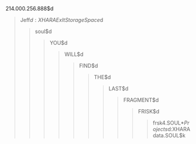 214.000.256.888$d
>Jeff$d:XHARA
>ExltStorageSpace$d
>>soul$d
>>>YOU$d
>>>>WILL$d
>>>>>FIND$d
>>>>>>THE$d
>>>>>>>LAST$d
>>>>>>>>FRAGMENT$d
>>>>>>>>>FRISK$d
>>>>>>>>>>frsk4.SOUL$*
>Projects$d:XHARA
>data.SOUL$k